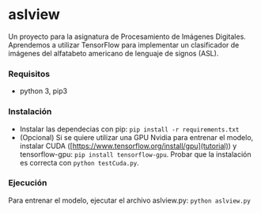 # aslview

Un proyecto para la asignatura de Procesamiento de Imágenes Digitales. Aprendemos a utilizar TensorFlow para implementar un clasificador de imágenes del alfatabeto americano de lenguaje de signos (ASL).

### Requisitos

 - python 3, pip3

### Instalación

 - Instalar las dependecias con pip: `pip install -r requirements.txt`
 - (Opcional) Si se quiere utilizar una GPU Nvidia para entrenar el modelo, instalar CUDA ([https://www.tensorflow.org/install/gpu](tutorial)) y tensorflow-gpu: `pip install tensorflow-gpu`. Probar que la instalación es correcta con `python testCuda.py`.

### Ejecución

Para entrenar el modelo, ejecutar el archivo aslview.py: `python aslview.py`